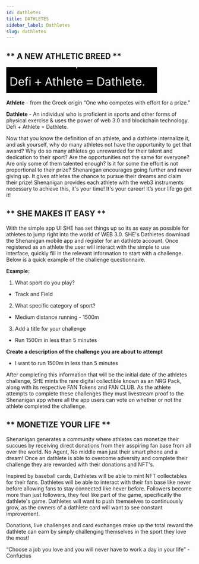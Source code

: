 ```yaml
---
id: dathletes
title: DATHLETES
sidebar_label: Dathletes
slug: dathletes
---
```


## ** A NEW ATHLETIC BREED **
![Dathlete](../static/img/dathlete.png)


**Athlete** - from the Greek origin “One who competes with effort for a prize.”

**Dathlete** - An individual who is proficient in sports and other forms of physical exercise & uses the power of web 3.0 and blockchain technology. Defi + Athlete = Dathlete. 

Now that you know the definition of an athlete, and a dathlete internalize it, and ask yourself, why do many athletes not have the opportunity to get that award? Why do so many athletes go unrewarded for their talent and dedication to their sport? Are the opportunities not the same for everyone? Are only some of them talented enough? Is it for some the effort is not proportional to their prize? Shenanigan encourages going further and never giving up. It gives athletes the chance to pursue their dreams and claim their prize! Shenanigan provides each athlete with the web3 instruments necessary to achieve this, it's your time! It's your career! It’s your life go get it!



## ** SHE MAKES IT EASY ** 

With the simple app UI SHE has set things up so its as easy as possible for athletes to jump right into the world of WEB 3.0. SHE's Dathletes download the Shenanigan mobile app and register for an dathlete account. Once registered as an athlete the user will interact with the simple to use interface, quickly fill in the relevant information to start with a challenge. Below is a quick example of the challenge questionnaire.


__Example:__

1. What sport do you play?
* Track and Field

2. What specific category of sport?
* Medium distance running - 1500m 

3. Add a title for your challenge
* Run 1500m in less than 5 minutes

__Create a description of the challenge you are about to attempt__
* I want to run 1500m in less than 5 minutes

After completing this information that will be the initial date of the athletes challenge, SHE mints the rare digital collectible known as an NRG Pack, along with its respective FAN Tokens and FAN CLUB. As the athlete attempts to complete these challenges they must livestream proof to the Shenanigan app where all the app users can vote on whether or not the athlete completed the challenge.


## ** MONETIZE YOUR LIFE **

Shenanigan generates a community where athletes can monetize their succues by receiving direct donations from their asspiring fan base from all over the world. No Agent, No middle man just their smart phone and a dream! Once an dathlete is able to overcome adversity and complete their challenge they are rewarded with their donations and NFT's.

Inspired by baseball cards, Dathletes will be able to mint NFT collectables for their fans. Dathletes will be able to interact with their fan base like never before allowing fans to stay connected like never before. Followers become more than just followers, they feel like part of the game, specifically the dathlete's game.  Dathletes will want to push themselves to continuously grow, as the owners of a dathlete card will want to see constant improvement.

Donations, live challenges and card exchanges make up the total reward the dathlete can earn by simply challenging themselves in the sport they love the most!

“Choose a job you love and you will never have to work a day in your life” - Confucius
